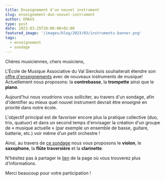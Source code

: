 ```yaml
---
title: Enseignement d'un nouvel instrument 
slug: enseignement-dun-nouvel-instrument 
author: EMAVS
type: post
date: 2023-03-25T20:00:00+02:00
featured_image: '/images/blog/2023/03/instruments-banner.png'
tags:
  - enseignement
  - sondage
---
```


Chères musiciennes, chers musiciens,

L'École de Musique Associative du Val Sierckois souhaiterait
étendre son [offre d'enseignements](/les-enseignements/)
avec de nouveaux instruments de musique!
Actuellement nous proposons: la __contrebasse__, la __trompette__
ainsi que le __piano__.

Aujourd'hui nous voudrions vous solliciter, au travers d'un sondage,
afin d'identifier au mieux quel nouvel instrument devrait être
enseigné en priorité dans notre école.

L'objectif principal est de favoriser encore plus la pratique collective
(duo, trio, quatuor) et dans un second temps d'envisager la création
d'un groupe de « musique actuelle » (par exemple un ensemble de basse,
guitare, batterie, etc.) voir même d'un petit orchestre !

Ainsi, au travers de
[ce sondage](https://membres.emavs.fr/index.php/apps/polls/s/0xplY5oP4d1WCkMS)
nous vous proposons le __violon__, le __saxophone__, la __flûte traversière__ et la __clarinette__.

N'hésitez pas à partager le [lien](https://membres.emavs.fr/index.php/apps/polls/s/0xplY5oP4d1WCkMS)
de la page où vous trouverez plus d'informations.

Merci beaucoup pour votre participation !